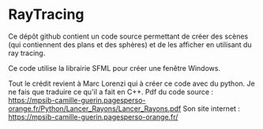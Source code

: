 # RayTracing

Ce dépôt github contient un code source permettant de créer des scènes (qui contiennent des plans et des sphères) et de les afficher en utilisant du ray tracing.

Ce code utilise la librairie SFML pour créer une fenêtre Windows.

Tout le crédit revient à Marc Lorenzi qui à créer ce code avec du python. Je ne fais que traduire ce qu'il a fait en C++.
Pdf du code source :
https://mpsib-camille-guerin.pagesperso-orange.fr/Python/Lancer_Rayons/Lancer_Rayons.pdf
Son site internet :
https://mpsib-camille-guerin.pagesperso-orange.fr/